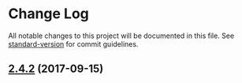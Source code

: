 # Change Log

All notable changes to this project will be documented in this file.
See [standard-version](https://github.com/conventional-changelog/standard-version) for commit guidelines.

<a name="2.4.2"></a>
## [2.4.2](https://github.com/cloudflare/cf-ui/compare/cf-component-loading@2.4.1...cf-component-loading@2.4.2) (2017-09-15)

